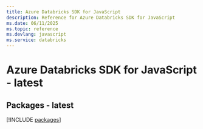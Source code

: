```yaml
---
title: Azure Databricks SDK for JavaScript
description: Reference for Azure Databricks SDK for JavaScript
ms.date: 06/11/2025
ms.topic: reference
ms.devlang: javascript
ms.service: databricks
---
```

# Azure Databricks SDK for JavaScript - latest
## Packages - latest
[!INCLUDE [packages](databricks-index.md)]